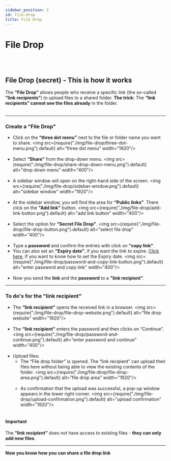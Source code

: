 ```yaml
---
sidebar_position: 3
id: file-drop
title: File Drop
---
```


# File Drop
<br/><br/>

## File Drop (secret) - This is how it works

The **“File Drop”** allows people who receive a specific link (the so-called **“link recipients”**) to upload files to a shared folder.
**The trick:** The **“link recipients” cannot see the files already** in the folder.
<br/><br/>

---

### Create a **"File Drop"**
- Click on the **“three dot menu”** next to the file or folder name you want to share.
<img src={require("./img/file-drop/three-dot-menu.png").default} alt="three dot menu" width="1920"/> 
<br/><br/>
- Select **“Share”** from the drop-down menu.
<img src={require("./img/file-drop/share-drop-down-menu.png").default} alt="drop down menu" width="400"/> 
<br/><br/>
- A sidebar window will open on the right-hand side of the screen.
<img src={require("./img/file-drop/sidebar-window.png").default} alt="sidebar window" width="1920"/> 
<br/><br/>
- At the sidebar window, you will find the area for **“Public links”**. There click on the **"Add link"** button.
<img src={require("./img/file-drop/add-link-button.png").default} alt="add link button" width="400"/> 
<br/><br/>
- Select the option for **"Secret File Drop"**.
<img src={require("./img/file-drop/file-drop-button.png").default} alt="select file drop" width="400"/> 
<br/><br/>
- Type a **password** and confirm the entries with click on **"copy link"**.
- You can also set an **"Expiry date"**, if you want the link to expire. [Click here](./external), if you want to know how to set the Expiry date.
<img src={require("./img/file-drop/password-and-copy-link-button.png").default} alt="enter password and copy link" width="400"/> 
<br/><br/>
- Now you send the **link** and the **password** to a **"link recipient"**.

---

### To do's for the "link recipient"
- The **“link recipient”** opens the received link in a browser.
<img src={require("./img/file-drop/file-drop-website.png").default} alt="file drop website" width="1920"/>
<br/><br/>
- The **“link recipient”** enters the password and then clicks on “Continue”.
<img src={require("./img/file-drop/password-and-continue.png").default} alt="enter password and continue" width="400"/>
<br/><br/>
- Upload files:<br/>
    - The “File drop folder” is opened. The “link recipient” can upload their files here without being able to view the existing contents of the folder.
    <img src={require("./img/file-drop/file-drop-area.png").default} alt="file drop area" width="1920"/>
    <br/><br/>
    - As confirmation that the upload was successful, a pop-up window appears in the lower right corner.
    <img src={require("./img/file-drop/upload-confirmation.png").default} alt="upload confirmation" width="1920"/>
    <br/><br/>

#### Important
The **“link recipient”** does not have access to existing files - **they can only add new files**.

---

**Now you know how you can share a file drop link**
